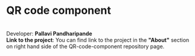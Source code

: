 # QR code component
<br>
Developer: <b>Pallavi Pandharipande</b>
<br>
<b>Link to the project</b>: You can find link to the project in the <b>"About"</b> section on right hand side of the QR-code-component repository page.

